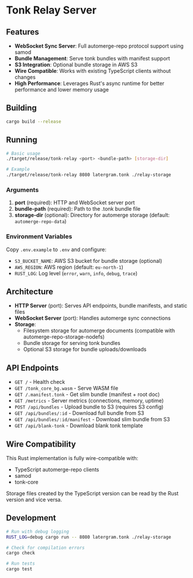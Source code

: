 # Tonk Relay Server

## Features

- **WebSocket Sync Server**: Full automerge-repo protocol support using samod
- **Bundle Management**: Serve tonk bundles with manifest support
- **S3 Integration**: Optional bundle storage in AWS S3
- **Wire Compatible**: Works with existing TypeScript clients without changes
- **High Performance**: Leverages Rust's async runtime for better performance and lower memory usage

## Building

```bash
cargo build --release
```

## Running

```bash
# Basic usage
./target/release/tonk-relay <port> <bundle-path> [storage-dir]

# Example
./target/release/tonk-relay 8080 latergram.tonk ./relay-storage
```

### Arguments

1. **port** (required): HTTP and WebSocket server port
2. **bundle-path** (required): Path to the .tonk bundle file
3. **storage-dir** (optional): Directory for automerge storage (default: `automerge-repo-data`)

### Environment Variables

Copy `.env.example` to `.env` and configure:

- `S3_BUCKET_NAME`: AWS S3 bucket for bundle storage (optional)
- `AWS_REGION`: AWS region (default: `eu-north-1`)
- `RUST_LOG`: Log level (`error`, `warn`, `info`, `debug`, `trace`)

## Architecture

- **HTTP Server** (port): Serves API endpoints, bundle manifests, and static files
- **WebSocket Server** (port): Handles automerge sync connections
- **Storage**:
  - Filesystem storage for automerge documents (compatible with automerge-repo-storage-nodefs)
  - Bundle storage for serving tonk bundles
  - Optional S3 storage for bundle uploads/downloads

## API Endpoints

- `GET /` - Health check
- `GET /tonk_core_bg.wasm` - Serve WASM file
- `GET /.manifest.tonk` - Get slim bundle (manifest + root doc)
- `GET /metrics` - Server metrics (connections, memory, uptime)
- `POST /api/bundles` - Upload bundle to S3 (requires S3 config)
- `GET /api/bundles/:id` - Download full bundle from S3
- `GET /api/bundles/:id/manifest` - Download slim bundle from S3
- `GET /api/blank-tonk` - Download blank tonk template

## Wire Compatibility

This Rust implementation is fully wire-compatible with:

- TypeScript automerge-repo clients
- samod
- tonk-core

Storage files created by the TypeScript version can be read by the Rust version and vice versa.

## Development

```bash
# Run with debug logging
RUST_LOG=debug cargo run -- 8080 latergram.tonk ./relay-storage

# Check for compilation errors
cargo check

# Run tests
cargo test
```
